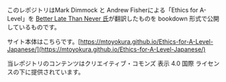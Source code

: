 このレポジトリはMark Dimmock と Andrew Fisherによる「Ethics for A-Level」を [Better Late Than Never 氏](https://medium.com/@BetterLateThanNever)が翻訳したものを bookdown 形式で公開しているものです。

サイト本体はこちらです。[https://mtoyokura.github.io/Ethics-for-A-Level-Japanese/](https://mtoyokura.github.io/Ethics-for-A-Level-Japanese/)

当レポジトリのコンテンツはクリエイティブ・コモンズ 表示 4.0 国際 ライセンスの下に提供されています。